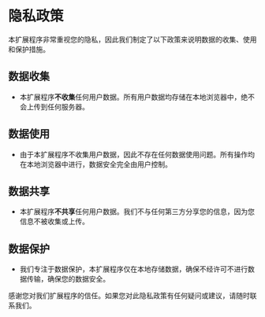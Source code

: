 # 隐私政策

本扩展程序非常重视您的隐私，因此我们制定了以下政策来说明数据的收集、使用和保护措施。

## 数据收集

- 本扩展程序**不收集**任何用户数据。所有用户数据均存储在本地浏览器中，绝不会上传到任何服务器。

## 数据使用

- 由于本扩展程序不收集用户数据，因此不存在任何数据使用问题。所有操作均在本地浏览器中进行，数据安全完全由用户控制。

## 数据共享

- 本扩展程序**不共享**任何用户数据。我们不与任何第三方分享您的信息，因为您信息不被收集或上传。

## 数据保护

- 我们专注于数据保护，本扩展程序仅在本地存储数据，确保不经许可不进行数据传输，确保您的数据安全。

感谢您对我们扩展程序的信任。如果您对此隐私政策有任何疑问或建议，请随时联系我们。
